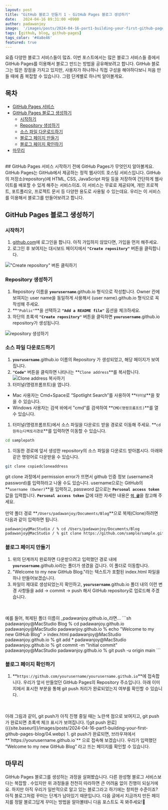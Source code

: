 ```yaml
---
layout: post
title: "GitHub 블로그 만들기 1 - GitHub Pages 블로그 생성하기"
date:   2024-04-16 09:31:00 +0900
author: padawanjoy
image:  '/images/posts/2024-04-16-part1-building-your-first-github-pages-blog/00.webp'
tags: [github, blog, github-pages]
tags_color: '#4a8e46'
featured: true
---
```

요즘 다양한 블로그 서비스들이 많죠. 이번 포스트에서는 많은 블로그 서비스들 중에서 GitHub Pages를 이용해서 블로그 만드는 방법을 공유해보려고 합니다. GitHub 블로그는 많은 장점을 가지고 있지만, 사용자가 하나하나 직접 구성을 해야하다보니 처음 만들 때에 좀 복잡할 수 있습니다. 그럼 단계별로 하나씩 알아볼게요.

## 목차
- [GitHub Pages 서비스](#github-pages-서비스)
- [GitHub Pages 블로그 생성하기](#github-pages-블로그-생성하기)
    - [시작하기](#시작하기)
    - [Repository 생성하기](#repository-생성하기)
    - [소스 파일 다운로드하기](#소스-파일-다운로드하기)
    - [블로그 페이지 만들기](#블로그-페이지-만들기)
    - [블로그 페이지 확인하기](#블로그-페이지-확인하기)
- [마무리](#마무리)

<br>
## GitHub Pages 서비스
시작하기 전에 GitHub Pages가 무엇인지 알아볼게요. GitHub Pages는 GitHub에서 제공하는 정적 웹사이트 호스팅 서비스입니다. GitHub의 저장소(repository)에 HTML, CSS, JavaScript 파일 등을 저장하여 간단하게 웹사이트를 배포할 수 있게 해주는 서비스이죠. 이 서비스는 무료로 제공되며, 개인 프로젝트, 포트폴리오, 프로젝트 문서 등 다양한 용도로 사용될 수 있는데요. 우리는 이 서비스를 이용해서 블로그를 만들어보려고 합니다.

## GitHub Pages 블로그 생성하기

### 시작하기
1. [github.com](http://github.com/)에 로그인을 합니다. 아직 가입하지 않았다면, 가입을 먼저 해주세요.
1. 로그인 후 보여지는 대시보드 페이지에서 **`"Create repository"`** 버튼을 클릭합니다.

!["Create repository" 버튼 클릭하기]({{site.baseurl}}/images/posts/2024-04-16-part1-building-your-first-github-pages-blog/01.webp)

### Repository 생성하기
1. Repository 이름을 **`yourusername`**.github.io 형식으로 작성합니다. Owner 칸에 보여지는 user name을 동일하게 사용해서 {user name}.github.io 형식으로 꼭 작성해 주세요.
1. **`"Public"`**을 선택하고 **`"Add a README file"`** 옵션을 체크하세요.
1. 하단의 초록색 **`"Create repository"`** 버튼을 클릭하면 **`yourusername`**.github.io repository가 생성됩니다.

![repository 생성하기]({{site.baseurl}}/images/posts/2024-04-16-part1-building-your-first-github-pages-blog/02.webp)

### 소스 파일 다운로드하기
1. **`yourusername`**.github.io 이름의 Repository 가 생성되었고, 해당 페이지가 보여집니다.
1. **`"Code"`** 버튼을 클릭하면 나타나는 **`Clone address`**를 복사합니다.
![Clone address 복사하기]({{site.baseurl}}/images/posts/2024-04-16-part1-building-your-first-github-pages-blog/03.webp)
1. 터미널(명령프롬프트)을 엽니다.
 - Mac 사용자는 Cmd+Space로 “Spotlight Search”를 사용하여 **`터미널`**을 찾을 수 있습니다.
 - Windows 사용자는 검색 바에서 "cmd"를 검색하여 **`CMD(명령프롬프트)`**를 열 수 있습니다.
1. 터미널(명령프롬프트)에서 소스 파일을 다운로드 받을 경로로 이동해 주세요. **`cd 원하는디렉토리경로`**를 입력하면 이동할 수 있습니다. 
```sh
cd samplepath
```
1. 이동한 경로에 앞서 생성한 repository의 소스 파일을 다운로드 받아봅시다. 아래와 같은 명령어로 다운받을 수 있습니다. 
```sh
git clone copiedcloneaddress
```
 git clone 과정에서 permission error가 뜨면서 github 인증 정보 (username과 password)를 입력하라고 나올 수도 있습니다. username으로는 GitHub의 **`username (Owner)`**을 입력하고, password 값으로는 **`Personal access token`** 값을 입력합니다. **`Personal access token`** 값에 대한 자세한 내용은 [**`이 글`**](https://padawanjoy.com/blog/create-a-github-personal-access-token)을 참고해 주세요.
 <br>
 <br>
 만약 폴더 경로 **`/Users/padawanjoy/Documents/Blog`**으로 복제(Clone)하려면 다음과 같이 입력하면 됩니다.
 ```sh
 padawanjoy@MacStudio / % cd /Users/padawanjoy/Documents/Blog
 padawanjoy@MacStudio / % git clone https://github.com/sample/sample.github.io.git
 ```

### 블로그 페이지 만들기
1. 위의 단계까지 완료하면 다운받으려고 입력했던 경로 내에 **`yourusername`**.github.io라는 폴더가 생겼을 겁니다. 이 폴더로 이동합니다.
1. "Welcome to my new GitHub Blog."라는 텍스트가 포함된 index.html 파일을 하나 만들어보겠습니다.
1. 파일이 제대로 생성되었는지 확인하고, **`yourusername`**.github.io 폴더 내의 이런 변경 사항들을 add → commit → push 해서 GitHub repository로 업로드해 주겠습니다. 
 <br>
 <br>
 예를 들어, 복제된 폴더 이름이 _padawanjoy.github.io_라면...
 ```sh
 padawanjoy@MacStudio Blog % cd padawanjoy.github.io
 padawanjoy@MacStudio padawanjoy.github.io % echo "Welcome to my new GitHub Blog" > index.html
 padawanjoy@MacStudio padawanjoy.github.io % git add *
 padawanjoy@MacStudio padawanjoy.github.io % git commit -m "Initial commit"
 padawanjoy@MacStudio padawanjoy.github.io % git push -u origin main
 ```

### 블로그 페이지 확인하기
1. **`https://github.com/yourusername/yourusername.github.io`**에 접속합니다. 우리가 앞서 만들었던 GitHub Pages의 Repository 주소입니다. 아래 이미지에서 표시한 부분을 통해 git push 처리가 완료되었는지 여부를 확인할 수 있습니다. 
 <br>
 <br>
 아래 그림과 같이, git push가 아직 진행 중일 때는 노란색 점으로 보여지고, git push가 완료되면 초록색 체크 표시가 보여집니다.
 ![git push 완료]({{site.baseurl}}/images/posts/2024-04-16-part1-building-your-first-github-pages-blog/04.webp)
1. git push가 완료되면, 브라우져에서 **`https://yourusername.github.io`** 으로 접속해 보겠습니다. 우리가 입력했던 “Welcome to my new GitHub Blog” 라고 뜨는 페이지를 확인할 수 있습니다. 

## 마무리
GitHub Pages 블로그를 생성하는 과정을 살펴봤습니다. 다른 완성형 블로그 서비스보다는 복잡할 . 수있지만 위 과정들을 천천히 따라하면 큰 어려움 없이 진행이 되실거에요. 하지만 아직 우리가 일반적으로 알고 있는 블로그라고 하기에는 창피한 수준이죠? 아직 블로그처럼 꾸미는 단계가 남아있기 때문입니다. 다음 글에서 지금까지 만든 페이지를 정말 블로그답게 꾸미는 방법을 알아볼테니 다음 포스트도 꼭 봐주세요!🌟